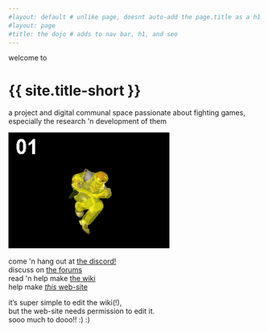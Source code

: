```yaml
---
#layout: default # unlike page, doesnt auto-add the page.title as a h1
#layout: page
#title: the dojo # adds to nav bar, h1, and seo
---
```

welcome to
# {{ site.title-short }}
a project and digital communal space passionate about fighting games,  
especially the research 'n development of them

![](assets/images/knee-animation-hitbox.gif?raw=true)

come 'n hang out at [the discord!](https://discord.gg/FtAQws9)  
discuss on [the forums](https://github.com/rahil627/fighting-game-anarchy/discussions)  
read 'n help make [the wiki](https://github.com/rahil627/fighting-game-anarchy/wiki)  
help make [*this* web-site](https://github.com/rahil627/fighting-game-anarchy)
  
  
it’s super simple to edit the wiki(!),  
but the web-site needs permission to edit it.  
sooo much to dooo!! :) :)  
